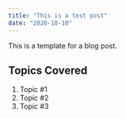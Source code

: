 ```yaml
---
title: "This is a test post"
date: "2020-10-10"
---
```


This is a template for a blog post.

## Topics Covered

1. Topic #1
2. Topic #2
3. Topic #3

